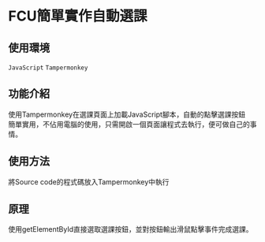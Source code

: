 # FCU簡單實作自動選課
  
## 使用環境
`JavaScript` `Tampermonkey`  

## 功能介紹  
使用Tampermonkey在選課頁面上加載JavaScript腳本，自動的點擊選課按鈕  
簡單實用，不佔用電腦的使用，只需開啟一個頁面讓程式去執行，便可做自己的事情。  

## 使用方法  
將Source code的程式碼放入Tampermonkey中執行

## 原理  
使用getElementById直接選取選課按鈕，並對按鈕輸出滑鼠點擊事件完成選課。  

